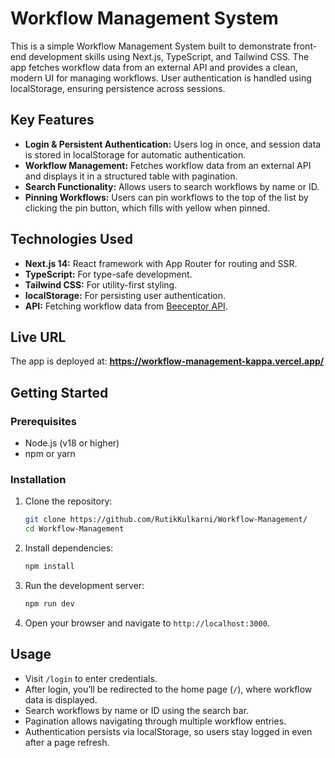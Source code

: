 # Workflow Management System

This is a simple Workflow Management System built to demonstrate front-end development skills using Next.js, TypeScript, and Tailwind CSS. The app fetches workflow data from an external API and provides a clean, modern UI for managing workflows. User authentication is handled using localStorage, ensuring persistence across sessions.

## Key Features

- **Login & Persistent Authentication:** Users log in once, and session data is stored in localStorage for automatic authentication.
- **Workflow Management:** Fetches workflow data from an external API and displays it in a structured table with pagination.
- **Search Functionality:** Allows users to search workflows by name or ID.
- **Pinning Workflows:** Users can pin workflows to the top of the list by clicking the pin button, which fills with yellow when pinned.

## Technologies Used

- **Next.js 14:** React framework with App Router for routing and SSR.
- **TypeScript:** For type-safe development.
- **Tailwind CSS:** For utility-first styling.
- **localStorage:** For persisting user authentication.
- **API:** Fetching workflow data from [Beeceptor API](https://workflows.free.beeceptor.com/data).

## Live URL

The app is deployed at:
**https://workflow-management-kappa.vercel.app/**

## Getting Started

### Prerequisites

- Node.js (v18 or higher)
- npm or yarn

### Installation

1. Clone the repository:
   ```bash
   git clone https://github.com/RutikKulkarni/Workflow-Management/
   cd Workflow-Management
   ```
2. Install dependencies:
   ```bash
   npm install
   ```
3. Run the development server:
   ```bash
   npm run dev
   ```
4. Open your browser and navigate to `http://localhost:3000`.

## Usage

- Visit `/login` to enter credentials.
- After login, you’ll be redirected to the home page (`/`), where workflow data is displayed.
- Search workflows by name or ID using the search bar.
- Pagination allows navigating through multiple workflow entries.
- Authentication persists via localStorage, so users stay logged in even after a page refresh.
